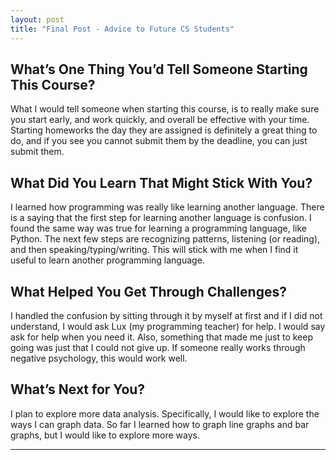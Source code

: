 ```yaml
---
layout: post
title: "Final Post - Advice to Future CS Students"
---
```


## What’s One Thing You’d Tell Someone Starting This Course?

What I would tell someone when starting this course, is to really make sure you start early, and work quickly, and overall be effective with your time. Starting homeworks the day they are assigned is definitely a great thing to do, and if you see you cannot submit them by the deadline, you can just submit them.

## What Did You Learn That Might Stick With You?

I learned how programming was really like learning another language. There is a saying that the first step for learning another language is confusion. I found the same way was true for learning a programming language, like Python. The next few steps are recognizing patterns, listening (or reading), and then speaking/typing/writing. This will stick with me when I find it useful to learn another programming language.

## What Helped You Get Through Challenges?

I handled the confusion by sitting through it by myself at first and if I did not understand, I would ask Lux (my programming teacher) for help. I would say ask for help when you need it. Also, something that made me just to keep going was just that I could not give up. If someone really works through negative psychology, this would work well.

## What’s Next for You?

I plan to explore more data analysis. Specifically, I would like to explore the ways I can graph data. So far I learned how to graph line graphs and bar graphs, but I would like to explore more ways.

---
